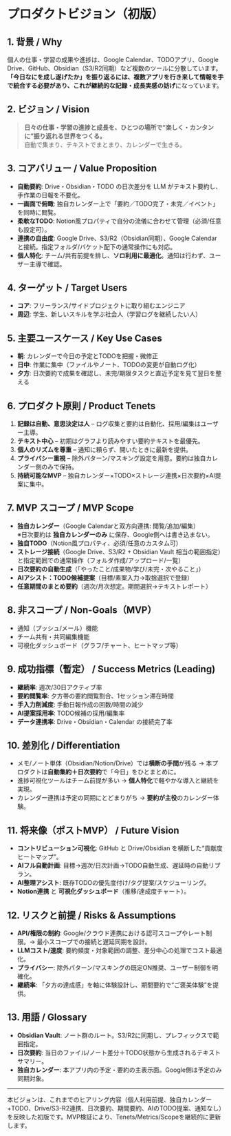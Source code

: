 # プロダクトビジョン（初版）

## 1. 背景 / Why
個人の仕事・学習の成果や進捗は、Google Calendar、TODOアプリ、Google Drive、GitHub、Obsidian（S3/R2同期）など複数のツールに分散しています。  
**「今日なにを成し遂げたか」を振り返るには、複数アプリを行き来して情報を手で統合する必要があり、これが継続的な記録・成長実感の妨げ**になっています。

## 2. ビジョン / Vision
> **日々の仕事・学習の進捗と成長を、ひとつの場所で“楽しく・カンタンに”振り返れる世界をつくる。**  
> 自動で集まり、テキストでまとまり、カレンダーで生きる。

## 3. コアバリュー / Value Proposition
- **自動要約**: Drive・Obsidian・TODO の日次差分を LLM がテキスト要約し、手作業の日報を不要化。
- **一画面で俯瞰**: 独自カレンダー上で「要約／TODO完了・未完／イベント」を同時に閲覧。
- **柔軟なTODO**: Notion風プロパティで自分の流儀に合わせて管理（必須/任意も設定可）。
- **連携の自由度**: Google Drive、S3/R2（Obsidian同期）、Google Calendar と接続。指定フォルダ/バケット配下の通常操作にも対応。
- **個人特化**: チーム/共有前提を排し、**ソロ利用に最適化**。通知は行わず、ユーザー主導で確認。

## 4. ターゲット / Target Users
- **コア**: フリーランス/サイドプロジェクトに取り組むエンジニア
- **周辺**: 学生、新しいスキルを学ぶ社会人（学習ログを継続したい人）

## 5. 主要ユースケース / Key Use Cases
- **朝**: カレンダーで今日の予定とTODOを把握・微修正  
- **日中**: 作業に集中（ファイルやノート、TODOの変更が自動ログ化）  
- **夕方**: 日次要約で成果を確認し、未完/期限タスクと直近予定を見て翌日を整える

## 6. プロダクト原則 / Product Tenets
1. **記録は自動、意思決定は人** – ログ収集と要約は自動化、採用/編集はユーザー主導。  
2. **テキスト中心** – 初期はグラフより読みやすい要約テキストを最優先。  
3. **個人のリズムを尊重** – 通知に頼らず、開いたときに最新を提供。  
4. **プライバシー重視** – 除外パターン/マスキング設定を用意。要約は独自カレンダー側のみで保持。  
5. **持続可能なMVP** – 独自カレンダー×TODO×ストレージ連携×日次要約×AI提案に集中。

## 7. MVP スコープ / MVP Scope
- **独自カレンダー**（Google Calendarと双方向連携: 閲覧/追加/編集）  
  ※日次要約は **独自カレンダーのみ** に保存、Google側へは書き込まない。  
- **独自TODO**（Notion風プロパティ、必須/任意のカスタム可）  
- **ストレージ接続**（Google Drive、S3/R2 + Obsidian Vault 相当の範囲指定）と指定範囲での通常操作（フォルダ作成/アップロード/一覧）  
- **日次要約の自動生成**（「やったこと/成果物/学び/未完・次やること」）  
- **AIアシスト：TODO候補提案**（目標/素案入力→取捨選択で登録）  
- **任意期間のまとめ要約**（週次/月次想定。期間選択→テキストレポート）

## 8. 非スコープ / Non‑Goals（MVP）
- 通知（プッシュ/メール）機能  
- チーム共有・共同編集機能  
- 可視化ダッシュボード（グラフ/チャート、ヒートマップ等）

## 9. 成功指標（暫定） / Success Metrics (Leading)
- **継続率**: 週次/30日アクティブ率  
- **要約閲覧率**: 夕方帯の要約閲覧割合、1セッション滞在時間  
- **手入力削減度**: 手動日報作成の回数/時間の減少  
- **AI提案採用率**: TODO候補の採用/編集率  
- **データ連携率**: Drive・Obsidian・Calendar の接続完了率

## 10. 差別化 / Differentiation
- メモ/ノート単体（Obsidian/Notion/Drive）では**横断の手間**が残る → 本プロダクトは**自動集約＋日次要約**で「今日」をひとまとめに。  
- 進捗可視化ツールはチーム前提が多い → **個人特化**で軽やかな導入と継続を実現。  
- カレンダー連携は予定の同期にとどまりがち → **要約が主役**のカレンダー体験。

## 11. 将来像（ポストMVP） / Future Vision
- **コントリビューション可視化**: GitHub と Drive/Obsidian を横断した“貢献度ヒートマップ”。  
- **AIフル自動計画**: 目標→週次/日次計画→TODO自動生成、遅延時の自動リプラン。  
- **AI整理アシスト**: 既存TODOの優先度付け/タグ提案/スケジューリング。  
- **Notion連携** と **可視化ダッシュボード**（推移/達成度チャート）。

## 12. リスクと前提 / Risks & Assumptions
- **API/権限の制約**: Google/クラウド連携における認可スコープやレート制限。→ 最小スコープでの接続と遅延同期を設計。  
- **LLMコスト/速度**: 要約頻度・対象範囲の調整、差分中心の処理でコスト最適化。  
- **プライバシー**: 除外パターン/マスキングの既定ON推奨、ユーザー制御を明確化。  
- **継続率**: 「夕方の達成感」を軸に体験設計し、期間要約で“ご褒美体験”を提供。

## 13. 用語 / Glossary
- **Obsidian Vault**: ノート群のルート。S3/R2に同期し、プレフィックスで範囲指定。  
- **日次要約**: 当日のファイル/ノート差分＋TODO状態から生成されるテキストサマリー。  
- **独自カレンダー**: 本アプリ内の予定・要約の主表示面。Google側は予定のみ同期対象。

---

本ビジョンは、これまでのヒアリング内容（個人利用前提、独自カレンダー+TODO、Drive/S3-R2連携、日次要約、期間要約、AIのTODO提案、通知なし）を反映した初版です。MVP検証により、Tenets/Metrics/Scopeを継続的に更新します。
